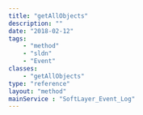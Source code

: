 ```yaml
---
title: "getAllObjects"
description: ""
date: "2018-02-12"
tags:
    - "method"
    - "sldn"
    - "Event"
classes:
    - "getAllObjects"
type: "reference"
layout: "method"
mainService : "SoftLayer_Event_Log"
---
```

